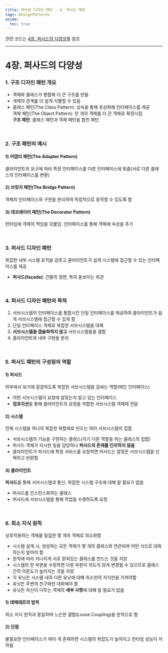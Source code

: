 ```yaml
---
title: 파이썬 디자인 패턴 - 4. 퍼사드 패턴
tags: DesignPatterns
aside:
  toc: true
---
```


관련 코드는 [4장. 퍼사드의 다양성](https://github.com/alchemine/design_pattern/tree/main/4%EC%9E%A5.%20%ED%8D%BC%EC%82%AC%EB%93%9C%EC%9D%98%20%EB%8B%A4%EC%96%91%EC%84%B1)를 참조

<!--more-->
---

# 4장. 퍼사드의 다양성  
### 1. 구조 디자인 패턴 개요
- 객체와 클래스가 병합해 더 큰 구조를 만듦
- 개체의 관계를 더 쉽게 식별할 수 있음
- 클래스 패턴(The Class Pattern): 상속을 통해 추상화해 인터페이스를 제공  
객체 패턴(The Object Pattern): 한 개의 객체를 더 큰 객체로 확장시킴  
**구조 패턴**: 클래스 패턴과 객체 패턴을 합친 패턴


<br>

### 2. 구조 패턴의 예시
#### 1) 어댑터 패턴(The Adapter Pattern)
클라이언트의 요구에 따라 특정 인터페이스를 다른 인터페이스에 맞춤(서로 다른 클래스의 인터페이스를 변환)

#### 2) 브릿지 패턴(The Bridge Pattern)
객체의 인터페이스와 구현을 분리하여 독립적으로 동작할 수 있도록 함

#### 3) 데코레이터 패턴(The Decorator Pattern)
런타임에 객체의 책임을 덧붙임. 인터페이스를 통해 객체에 속성을 추가


<br>

### 3. 퍼사드 디자인 패턴
복잡한 내부 시스템 로직을 감추고 클라이언트가 쉽게 시스템에 접근할 수 있는 인터페이스를 제공

- **퍼사드(façade)**: 건물의 정면, 특히 돋보이는 외관  


<br>

### 4. 퍼사드 디자인 패턴의 목적
1. 서브시스템의 인터페이스를 통합시킨 단일 인터페이스를 제공하여 클라이언트가 쉽게 서브시스템에 접근할 수 있게 함
2. 단일 인터페이스 객체로 복잡한 서브시스템을 대체
3. **서브시스템을 캡슐화하지 않고** 서브시스템들을 결합
4. 클라이언트와 내부 구현을 분리


<br>

### 5. 퍼사드 패턴의 구성원의 역할
#### 1) **퍼사드**  
외부에서 보기에 깔끔하도록 복잡한 서브시스템을 감싸는 역할(메인 인터페이스)
   - 어떤 서브시스템이 요청에 알맞는지 알고 있는 인터페이스
   - **컴포지션**을 통해 클라이언트의 요청을 적합한 서브시스템 객체에 전달

#### 2) **시스템**  
전체 시스템을 하나의 복잡한 복합체로 만드는 여러 서브시스템의 집합
   - 서브시스템의 기능을 구현하는 클래스(각기 다른 역할을 하는 클래스의 집합)
   - 퍼사드 객체가 지시한 일을 담당하나 **퍼사드의 존재를 인지하지 않음**
   - 클라이언트가 퍼사드에 특정 서비스를 요청하면 퍼사드는 알맞은 서브시스템을 선택하고 반환함

#### 3) **클라이언트**  
**퍼사드**를 통해 서브시스템과 통신. 복잡한 시스템 구조에 대해 알 필요가 없음
   - 퍼사드를 인스턴스화하는 클래스
   - 퍼사드에 서브시스템을 통해 작업을 수행하도록 요청


<br>

### 6. 최소 지식 원칙
상호작용하는 객체를 밀접한 몇 개의 객체로 최소화함
   - 시스템 설계 시, 생성하는 모든 객체가 몇 개의 클래스와 연관되며 어떤 식으로 대화하는지 알아야 함
   - 원칙에 따라 지나치게 서로 얽혀있는 클래스를 만드는 것을 지양
   - 시스템의 한 부분을 수정하면 다른 부분이 의도치 않게 변경될 수 있으므로 클래스 간의 의존도가 높아지는 것을 지양
   - 각 유닛은 시스템 내의 다른 유닛에 대해 최소한의 지식만을 가져야함
   - 유닛은 주변의 친구와만 대화해야 함
   - 유닛은 자신이 다루는 객체의 **세부 사항**에 대해 알 필요가 없음

#### 1) 데메테르의 법칙  
최소 지식 원칙과 동일하며 느슨한 결합(Loose Coupling)을 원칙으로 함

#### 2) 단점
불필요한 인터페이스가 여러 개 존재하면 시스템의 복잡도가 높아지고 런타임 성능이 저하됨
